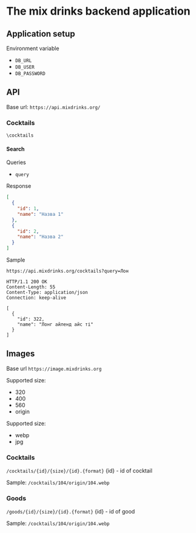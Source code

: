 # The mix drinks backend application

## Application setup

Environment variable

- `DB_URL`
- `DB_USER`
- `DB_PASSWORD`

## API

Base url:
`https://api.mixdrinks.org/`

### Cocktails

`\cocktails`

#### Search

Queries

- `query`

Response

```json
[
  {
    "id": 1,
    "name": "Назва 1"
  },
  {
    "id": 2,
    "name": "Назва 2"
  }
]
```

Sample

```http
https://api.mixdrinks.org/cocktails?query=Лон

HTTP/1.1 200 OK
Content-Length: 55
Content-Type: application/json
Connection: keep-alive

[
  {
    "id": 322,
    "name": "Лонг айленд айс ті"
  }
]
```

## Images

Base url
`https://image.mixdrinks.org`

Supported size:

- 320
- 400
- 560
- origin

Supported size:

- webp
- jpg

### Cocktails

`/cocktails/{id}/{size}/{id}.{format}`
{id} - id of cocktail

Sample: `/cocktails/104/origin/104.webp`

### Goods

`/goods/{id}/{size}/{id}.{format}`
{id} - id of good

Sample: `/cocktails/104/origin/104.webp`
